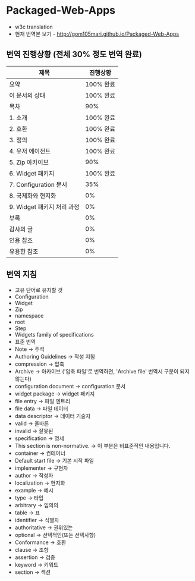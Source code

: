 # Packaged-Web-Apps
* w3c translation
* 현재 번역본 보기 - http://gom105mari.github.io/Packaged-Web-Apps

## 번역 진행상황 (전체 30% 정도 번역 완료)
제목 | 진행상황
------------ | -------------
요약 | 100% 완료
이 문서의 상태 | 100% 완료
목차 | 90%
1. 소개 | 100% 완료
2. 호환 | 100% 완료
3. 정의 | 100% 완료
4. 유저 에이전트 | 100% 완료
5. Zip 아카이브 | 90%
6. Widget 패키지 | 100% 완료
7. Configuration 문서 | 35%
8. 국제화와 현지화 | 0%
9. Widget 패키지 처리 과정 | 0%
부록 | 0%
감사의 글 | 0%
인용 참조 | 0%
유용한 참조 | 0%

## 번역 지침
* 고유 단어로 유지할 것
 * Configuration
 * Widget
 * Zip
 * namespace
 * root
 * Step
 * Widgets family of specifications
* 표준 번역
 * Note -> 주석
 * Authoring Guidelines -> 작성 지침
 * compression -> 압축
 * Archive -> 아카이브 ('압축 파일'로 번역하면, 'Archive file' 번역시 구분이 되지 않는다)
 * configuration document -> configuration 문서
 * widget package -> widget 패키지
 * file entry -> 파일 엔트리
 * file data -> 파일 데이터
 * data descriptor -> 데이터 기술자
 * valid -> 올바른
 * invalid -> 잘못된
 * specification -> 명세
 * This section is non-normative. -> 이 부분은 비표준적인 내용입니다.
 * container -> 컨테이너
 * Default start file -> 기본 시작 파일
 * implementer -> 구현자
 * author -> 작성자
 * localization -> 현지화
 * example -> 예시
 * type -> 타입
 * arbitrary -> 임의의
 * table -> 표
 * identifier -> 식별자
 * authoritative -> 권위있는
 * optional -> 선택적인(또는 선택사항)
 * Conformance -> 호환
 * clause -> 조항
 * assertion -> 검증
 * keyword -> 키워드
 * section -> 섹션
